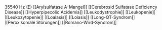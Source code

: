 35540 Hz (E)
[[Arylsulfatase A-Mangel]]
[[Cerebrosid Sulfatase Deficiency Disease]]
[[Hyperpipecolic Acidemia]]
[[Leukodystrophie]]
[[Leukopenie]]
[[Leukozytopenie]]
[[Loaiasis]]
[[Loiasis]]
[[Long-QT-Syndrom]]
[[Peroxisomale Störungen]]
[[Romano-Wird-Syndrom]]